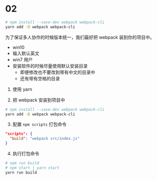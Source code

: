 # 02

```bash
# npm install --save-dev webpack webpack-cli
yarn add -D webpack webpack-cli
```

为了保证多人协作的时候版本统一，我们最好把 webpack 装到你的项目中。

- win10
- 输入默认英文
- win7 用户
- 安装软件的时候尽量使用默认安装目录
  + 即便修改也不要改到带有中文的目录中
  + 还有带有空格的目录


1. 使用 yarn

2. 把 webpack 安装到项目中

```bash
# npm install --save-dev webpack webpack-cli
yarn add -D webpack webpack-cli
```

3. 配置 `npm scripts` 打包命令

```json
"scripts": {
  "build": "webpack src/index.js"
}
```

4. 执行打包命令

```bash
# npm run build
# npm start | yarn start
yarn run build
```
